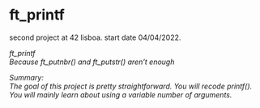 # ft_printf

second project at 42 lisboa. start date 04/04/2022.

*ft_printf*  
*Because ft_putnbr() and ft_putstr() aren’t enough*  

*Summary:*  
*The goal of this project is pretty straightforward. You will recode printf().*  
*You will mainly learn about using a variable number of arguments.*  